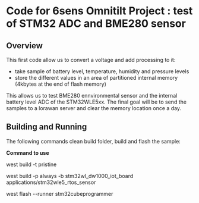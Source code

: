 # Code for 6sens Omnitilt Project : test of STM32 ADC and BME280 sensor

## Overview
This first code allow us to convert a voltage and add processing to it:

 - take sample of battery level, temperature, humidity and pressure levels
 - store the different values in an area of partitioned internal memory (4kbytes at the end of flash memory)

This allows us to test BME280 ennvironmental sensor and the internal battery level ADC of the STM32WLE5xx. The final goal will be to send the samples to a lorawan server and clear the memory location once a day.

## Building and Running
The following commands clean build folder, build and flash the sample:

**Command to use**

west build -t pristine

west build -p always -b stm32wl_dw1000_iot_board applications/stm32wle5_rtos_sensor

west flash --runner stm32cubeprogrammer